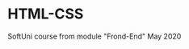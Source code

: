 # HTML-CSS
SoftUni course from module "Frond-End" May 2020

<!DOCTYPE html>
<html lang="en">

<head>
    <style>
        @import url("https://cdnjs.cloudflare.com/ajax/libs/font-awesome/4.7.0/css/font-awesome.min.css");

        ul {
            display: inline-block;
        }

        ul,
        .fa {
            position: absolute;
            top: 50%;
            left: 50%;
            transform: translate(-50%, -50%);
        }

        a {
            border-radius: 50%;
        }


        li {
            margin-left: 15px;
            display: inline-block;
            list-style: none;
            position: relative;
            height: 50px;
            width: 50px;
            -moz-border-radius: 50%;
            -webkit-border-radius: 50%;
            background-color: rgb(240, 240, 240);
        }

        .fa {
            color: black;
        }

        .fa:hover {
            cursor: pointer;
        }

        .fa-facebook-square:hover {
            color: rgb(66, 103, 178);
        }

        .fa-twitter:hover {
            color: rgb(29, 161, 242);
        }

        .fa-google-plus-circle:hover {
            color: rgb(219, 68, 55);
        }

        .fa-linkedin-square:hover {
            color: rgb(40, 103, 178);
        }

        .fa-instagram:hover {
            color: rgb(64, 93, 230);
        }
    </style>
</head>

<body>
    <ul>
        <li>
            <a href=""></a>
            <i class="fa fa-facebook-square fa-lg" aria-hidden="true"></i>
        </li>
        <li>
            <a href=""></a>
            <i class="fa fa-twitter fa-lg" aria-hidden="true"></i>
        </li>
        <li>
            <a href=""></a>
            <i class="fa fa-google-plus-circle fa-lg" aria-hidden="true"></i>
        </li>
        <li>
            <a href=""></a>
            <i class="fa fa-linkedin-square fa-lg" aria-hidden="true"></i>
        </li>
        <li>
            <a href=""></a>
            <i class="fa fa-instagram fa-lg" aria-hidden="true"></i>
        </li>
    </ul>
</body>

</html>

